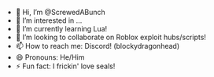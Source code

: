 - 👋 Hi, I’m @ScrewedABunch
- 👀 I’m interested in ...
- 🌱 I’m currently learning Lua!
- 💞️ I’m looking to collaborate on Roblox exploit hubs/scripts!
- 📫 How to reach me: Discord! (blockydragonhead)
- 😄 Pronouns: He/Him
- ⚡ Fun fact: I frickin' love seals!

<!---
ScrewedABunch/ScrewedABunch is a ✨ special ✨ repository because its `README.md` (this file) appears on your GitHub profile.
You can click the Preview link to take a look at your changes.
--->
